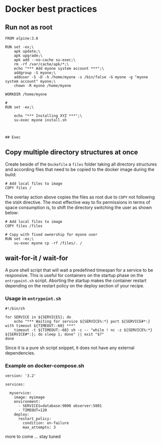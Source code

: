 # Docker best practices

## Run not as root

```
FROM alpine:3.6

RUN set -ex;\
    apk update;\
    apk upgrade;\
    apk add --no-cache su-exec;\
    rm -rf /var/cache/apk/*;\
    echo "*** Add myone system account ***";\
    addgroup -S myone;\
    adduser -S -D -h /home/myone -s /bin/false -G myone -g "myone system account" myone;\
    chown -R myone /home/myone

WORKDIR /home/myone

# 
RUN set -ex;\
    
    echo "*** Installing XYZ ***";\
    su-exec myone install.sh
    
    

## Exec
```

## Copy multiple directory structures at once
Create beside of the `Dockefile` a `files` folder taking all directory structures and according files that need to be copied to the docker image during the build:
```
# Add local files to image
COPY files /
```
The overlay action above copies the files as root due to `COPY` not following the `USER` directive. The most effective way to fix permissions in terms of space consumption is, to shift the directory switching the user as shown below:
```
# Add local files to image
COPY files /files

# Copy with fixed ownership for myone user
RUN set -ex;\
    su-exec myone cp -rf /files/. /
```

## wait-for-it / wait-for
A pure shell script that will wait a predefined timespan for a service to be responsive. This is useful for containers on the startup phase on the `entrypoint.sh` script. Aborting the startup makes the container restart depending on the restart policy on the deploy section of your recipe.

### Usage in `entrypoint.sh`
```
#!/bin/sh

for SERVICE in ${SERVICES}; do
    echo "*** Waiting for service ${SERVICE%:*} port ${SERVICE#*:} with timeout ${TIMEOUT:-60} ***"
    timeout -t ${TIMEOUT:-60} sh -c -- "while ! nc -z ${SERVICE%:*} ${SERVICE#*:}; do sleep 1; done" || exit "$?"
done
```
Since it is a pure sh script snippet, it does not have any external dependencies.

### Example on docker-compose.sh
```
version: '3.2'

services:

  myservice:
    image: myimage
    environment:
      - SERVICES=database:9000 observer:5001
      - TIMEOUT=120
    deploy:
      restart_policy:
        condition: on-failure
        max_attempts: 3
```


more to come ... stay tuned
